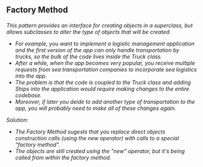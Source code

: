 ## Factory Method
<h6>
This pattern provides an interface for creating objects in a superclass, but allows subclasses to alter the type of objects that will be created.

- For example, you want to implement a logistic management application and the first version of the app can only handle transportation by trucks, so the bulk of the code lives inside the Truck class.
- After a while, when the app becomes very popular, you receive multiple requests from sea transportation companies to incorporate sea logistics into the app.
- The problem is that the code is coupled to the Truck class and adding Ships into the application would require making changes to the entire codebase.
- Moreover, if later you deide to add another type of transportation to the app, you will probably need to make all of these changes again.

Solution:
- The Factory Method sugests that you replace direct objects construction calls (using the new operator) with calls to a special "factory method".
- The objects are still created using the "new" operator, but it's being called from within the factory method.
</h6>
